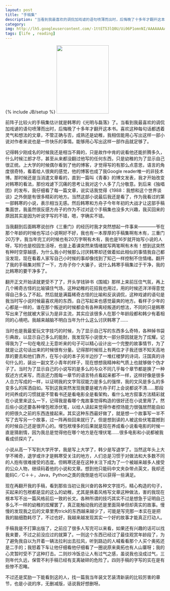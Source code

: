 ```yaml
---
layout: post
title: "手稿集"
description: "当看到我最喜欢的调侃加戏谑的语句喷薄而出时，后悔晚了十多年才翻开这本书。喜欢这种每句话都透着灵气和想法的文章，不管正确与否，成熟还是幼稚，我相信能用心写出这样一部小说对作者来说也是一件快乐的事情。"
category: 
img: http://lh5.googleusercontent.com/-1ttET53lQ0U/Ui06P1omnNI/AAAAAAAAAYA/bE4zHxE5Wq4/w421-h457-no/original_1JgB_20f70000257f118f.jpg
tags: [life , reading]
---
```

{% include JB/setup %}
<img src="http://lh5.googleusercontent.com/-1ttET53lQ0U/Ui06P1omnNI/AAAAAAAAAYA/bE4zHxE5Wq4/w421-h457-no/original_1JgB_20f70000257f118f.jpg" alt="" style="width:165px;height:215px;clear:both;">
<p>
	前阵子比较火的手稿集估计就是韩寒的《光明与磊落》了。当看到我最喜欢的调侃加戏谑的语句喷薄而出时，后悔晚了十多年才翻开这本书。喜欢这种每句话都透着灵气和想法的文章，不管正确与否，成熟还是幼稚，我相信能用心写出这样一部小说对作者来说也是一件快乐的事情。能够用心写出这样一部作品就足够了。
</p>
<p>
	记得韩少刚成名的时候我还是相当不屑的，只是故作中肯的说看他还能折腾多久，什么时候江郎才尽，甚至从来都没翻过他写的任何东西，只是幼稚的为了显示自己很正统。上大学的时候偶尔看到了他的博客，才觉得写的有那么点意思，语言的角度很奇特，看着给人很爽的感觉，他的博客也成了我Google reader唯一的非技术博。那时候还是当消遣文章看的，直到一篇叫《青春》的博文发表，我才开始改变对韩寒的看法，那份戏谑下沉痛的思考让我对这个人多了几分敬意。到后来《独唱团》的发布，我仔细看了每一篇文章，说实话我觉得《1988：我想和这个世界谈谈》之外倒是有很多精彩的地方。当然这部小说最后我还是看了，作为我看过的第一部韩寒的小说，表示相当无感。然后韩寒和方舟子今年年初的大战才让这部手稿集面世，我虽然很反感方舟子的作为不过对这个手稿集也没多大兴趣，我买回来的原因其实是因为听说字写的不错，嗯，字确实不错。
</p>
<p>
	当我翻到后面韩寒说创作《三重门》的经历时我才突然想起一件事来————爷在那个年龄的时候也写过小说啊好不好，我也有一本厚厚的手稿集啊有木有，三重门20万字，我当年完工的时候也有20万字啊有木有，我也是16岁就开始写小说的人呀，写的也是校园生活呀，也是上着课突然来情绪就写两笔啊有木有！想到这突然有种时空穿越感，为什么我小时候那么讨厌韩寒却还做着如此相似的事情我自己都没发现，现在看着人家写自己小时候的事却像找到了知己一样控制不住情绪。翻开了我的手稿集对照了一下，方舟子你个大骗子，说什么韩寒手稿集过于干净，我的比韩寒的要干净多了。
</p>
<p>
	翻开正文开始读就更受不了了，开头学钱钟书《围城》那样上来前压住气氛，再上几个稀奇古怪的比喻镇住气场，这种幼稚的花招我也用过，用的时候还洋洋得意觉得自己多么了不起。然后就是满篇稀奇古怪的比喻和反讽调侃，这种戏谑的语句是我当时写小说时候最喜欢用的东西，自己写起来也感觉最爽的地方。看样子少年的心都是一样的，谁在那个叛逆的时候都会有各种离经叛道的想法，不同的只是韩寒写出来了他就被大家认为是非主流，其实应该很多人在那个年龄段都和韩少有着相同的心境吧。我越来越脑不明白当年为什么这么讨厌韩寒了……
</p>
<p>
	当时也是我最爱玩文字技巧的时候，为了显示自己写的东西多么奇特，各种掉书袋引典故，以显示自己多么的能耐，我发现写小说很大一部分原因就是为了炫耀。记得我为了一句在电视上无意听来的句子可以精心设计出一个完整的故事情节，为了就是让这句话出来的时候很有分量。记得那时候班上有两位才子我还很不知天高地厚的要去和他们靠齐，在写小说的本子另半边抄了一堆红楼梦的诗词，汪国真的诗句什么的，装出一副文艺小青年的样子，现在想想我精神和气质上也就够做个伪才子了。当时为了显示自己的小说写的是多么的与众不同几乎每个章节都是换了一种叙述方式来写，而且还力图每一章节的语言特点看起来都不一样，这样好像是很多人合力写成的一样，以证明我的文字驾驭能力是多么的强悍，我的文风是多么的多变多么的挥洒自如。写到这我突然发现我要是被方舟子盯上会说都说不清……那段时间养成的习惯就是不管看书还是看电影全是看架构，看什么地方叙事方法精彩就在小说里来这么一下，记得我是看哪个鬼故事觉得构造的很好还在小说里用了。然后些小说还要各种埋包袱添伏笔，以给人读起来觉得作者控场能力很强居然能自如的把很久之前的东西连接起来。其实这种东西最好做了，就是想一个故事写一半不写了去写另一个故事，过一阵再些回来就行了。但是想到读的人被这些伏笔震撼到的时候自己还是很开心的。埋包袱埋多的后果就是现在养成看小说看电影的时候一直是猜剧情，因为我总是觉得他在哪个地方是在埋伏笔……很多电影和小说都被我看成侦探片了。
</p>
<p>
	小说从高一下写到大学开学，我是写上大学了，韩少是写退学了。当然这年头上大学不稀奇，退学或许才是韩寒受关注的地方，人们总是习惯于对做法和大多数不同的人抱有很难接受的态度。但韩寒还是在这种关注下成为了一个被越来越多人接受的公众人物，继续码着他的小说和文章。想到他只能码中文夹杂带点英文，我却还能码C／C＋＋，Java，Python之类的我倒是也可以获得一些满足。
</p>
<p>
	现在再翻开我的手稿，看到那些当初让我兴奋的各种文字技巧，精心构造的句子，买起来的包袱都是显的这么的幼稚，尤其是换着风格写文章这种做法，害的我现在根本写不出一篇风格前后一致的长文。各种所谓的技巧其实不过是想急于证明自己多么不一样的幼稚的炫耀罢了，真正能触动我的还是里面简单但却真实的故事。慢慢的发现我之后的文章里秀trick的东西越来越少了，可能是写完那一本实在是把我的脑细胞耗尽了，不过也好，我越来越发现其实一个好的故事才能真正打动人。
</p>
<p>
	手稿我是不打算出版了，之前应了很多人写完可以来看，如果还有兴趣的话可以找我来要，不过之前没应过的就算了。一则这个东西已经过了最佳观赏年龄段了，为了避免我自以为开着一辆法拉利出去拉风，听到路边的人喊看看那个人买个奥拓还是二手的；我怒着下车让他仔细看他仔细看了一圈说原来奥拓也有人山寨呀；我的心灵暂时受不了这种打击。二则炒冷饭总让人有过气之感，虽说我也没成过气，三则年代久远，保管不利手稿已经有支离破碎的危险了。四则手稿的字写的实在是有些惨不忍睹。
</p>
<p>
	不过还是奖励一下能看到这的人，找一篇我当年装文艺装清新装的比较厉害的章节，也是小说的序，无删减版，话说我好想删呀。
</p>
<br>
<br>
<br>
<br>
<br>
<br>
<br>
<br>
<br>
<br>
<img src="http://lh4.googleusercontent.com/-5rUVGEwd7GM/T-mDiinEVXI/AAAAAAAAATs/NQwSkPzbo7U/s640/DSCF0205.JPG" alt="">
<img src="http://lh4.googleusercontent.com/-5Sgm393IIrA/T-mDite8lNI/AAAAAAAAATs/NvidauWX3h8/s640/DSCF0206.JPG" alt="">
<img src="http://lh5.googleusercontent.com/-00BL70s427I/T-mDirX5jwI/AAAAAAAAATs/eEvD_9MAlks/s640/DSCF0207.JPG" alt="">
<img src="http://lh5.googleusercontent.com/-18yVqg-84Hw/T-mDk_uMhZI/AAAAAAAAATs/LlKlE6xvDMI/s640/DSCF0208.JPG" alt="">
